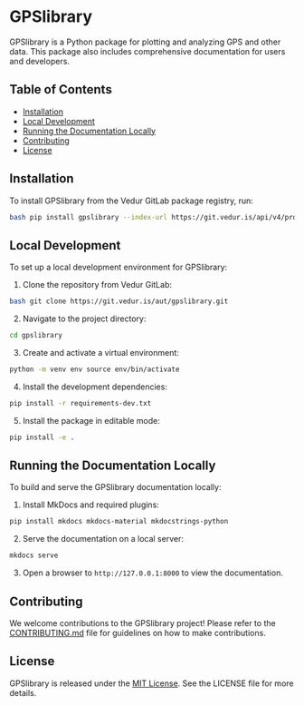 # GPSlibrary

GPSlibrary is a Python package for plotting and analyzing GPS and other data. This package also includes comprehensive documentation for users and developers.

## Table of Contents

- [Installation](#installation)
- [Local Development](#local-development)
- [Running the Documentation Locally](#running-the-documentation-locally)
- [Contributing](#contributing)
- [License](#license)

## Installation

To install GPSlibrary from the Vedur GitLab package registry, run:
```bash
bash pip install gpslibrary --index-url https://git.vedur.is/api/v4/projects/448/packages/pypi/simple
```

## Local Development

To set up a local development environment for GPSlibrary:

1. Clone the repository from Vedur GitLab:

```bash
bash git clone https://git.vedur.is/aut/gpslibrary.git
```

2. Navigate to the project directory:

```bash
cd gpslibrary
```

3. Create and activate a virtual environment:

```bash
python -m venv env source env/bin/activate
```

4. Install the development dependencies:

```bash
pip install -r requirements-dev.txt
```

5. Install the package in editable mode:

```bash
pip install -e .
```


## Running the Documentation Locally

To build and serve the GPSlibrary documentation locally:

1. Install MkDocs and required plugins:

```bash
pip install mkdocs mkdocs-material mkdocstrings-python
```


2. Serve the documentation on a local server:

```bash
mkdocs serve
```

3. Open a browser to `http://127.0.0.1:8000` to view the documentation.


## Contributing

We welcome contributions to the GPSlibrary project! Please refer to the [CONTRIBUTING.md](CONTRIBUTING.md) file for guidelines on how to make contributions.

## License

GPSlibrary is released under the [MIT License](LICENSE). See the LICENSE file for more details.

